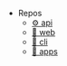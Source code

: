 - Repos
  - [⚙️ api](https://github.com/isabel-io/api)
  - [🚀 web](https://github.com/isabel-io/web)
  - [🤖 cli](https://github.com/isabel-io/cli)
  - [👾 apps](https://github.com/isabl-io/apps)

